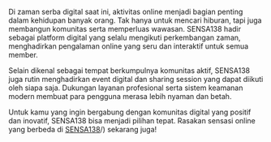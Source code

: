 Di zaman serba digital saat ini, aktivitas online menjadi bagian penting dalam kehidupan banyak orang. Tak hanya untuk mencari hiburan, tapi juga membangun komunitas serta memperluas wawasan.
SENSA138 hadir sebagai platform digital yang selalu mengikuti perkembangan zaman, menghadirkan pengalaman online yang seru dan interaktif untuk semua member.

Selain dikenal sebagai tempat berkumpulnya komunitas aktif, SENSA138 juga rutin menghadirkan event digital dan sharing session yang dapat diikuti oleh siapa saja. Dukungan layanan profesional serta sistem keamanan modern membuat para pengguna merasa lebih nyaman dan betah.

Untuk kamu yang ingin bergabung dengan komunitas digital yang positif dan inovatif, SENSA138 bisa menjadi pilihan tepat. Rasakan sensasi online yang berbeda di [SENSA138](https://merlynnparkhotels.com/)/) sekarang juga!
